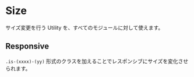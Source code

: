 # Size

サイズ変更を行う Utility を、すべてのモジュールに対して使えます。

<table-size table="basic"/>

## Responsive

`.is-(xxxx)-(yy)` 形式のクラスを加えることでレスポンシブにサイズを変化させられます。

<table-size table="responsive"/>

